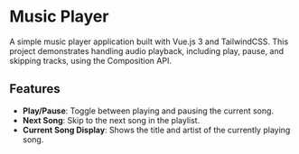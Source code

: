 # Music Player

A simple music player application built with Vue.js 3 and TailwindCSS. This project demonstrates handling audio playback, including play, pause, and skipping tracks, using the Composition API.

## Features

- **Play/Pause**: Toggle between playing and pausing the current song.
- **Next Song**: Skip to the next song in the playlist.
- **Current Song Display**: Shows the title and artist of the currently playing song.
